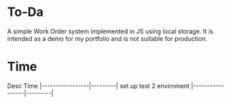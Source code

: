 # To-Da
A simple Work Order system implemented in JS using local storage. It is intended as a demo for my portfolio and is not suitable for production.

# Time
  Desc              Time
|-----------------|---------|
  set up test        2
  envirnment
|-----------------|---------|
